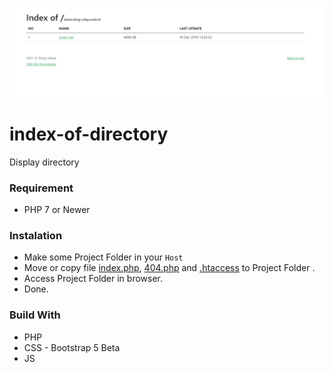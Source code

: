 ![Screenshot](https://github.com/dyazincahya/index-of-directory/raw/main/assets/img/ss/1.png)

# index-of-directory
Display directory

### Requirement
- PHP 7 or Newer

### Instalation
- Make some Project Folder in your ```Host```
- Move or copy file [index.php](https://github.com/dyazincahya/index-of-directory/blob/main/index.php), [404.php](https://github.com/dyazincahya/index-of-directory/blob/main/404.php) and [.htaccess](https://github.com/dyazincahya/index-of-directory/blob/main/.htaccess) to Project Folder .
- Access Project Folder in browser.
- Done.

### Build With
- PHP
- CSS - Bootstrap 5 Beta
- JS
